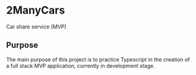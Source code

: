 # 2ManyCars

Car share service (MVP)

## Purpose

The main purpose of this project is to practice Typescript in the creation of a full stack MVP application, currently in development stage.

